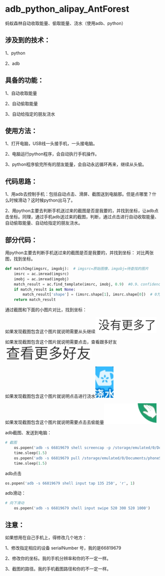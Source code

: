 # adb_python_alipay_AntForest
蚂蚁森林自动收取能量、偷取能量、浇水（使用adb、python）

## 涉及到的技术：
1、python

2、adb
## 具备的功能：
1、自动收取能量

2、自动偷取能量

3、自动给指定的朋友浇水
## 使用方法：
1、打开电脑，USB线一头接手机，一头接电脑。

2、电脑运行python程序，会自动执行手机操作。

3、python程序偷完所有的朋友能量，会自动永远循环再来，继续从头偷。

## 代码思路：
1、用adb去控制手机：包括自动点击、滑屏、截图送到电脑那。但是点哪里？什么时候滑动？这时候python出马了。

2、用python主要去判断手机送过来的截图是否是我要的，并找到坐标，让adb点击坐标。同理，通过手机adb送过来的截图，判断，通过点击进行自动收取能量、自动偷取能量、自动给指定的朋友浇水。

## 部分代码：
用python主要去判断手机送过来的截图是否是我要的，并找到坐标：
对比两张图，找到坐标。
```Python
def matchImg(imgsrc, imgobj):  # imgsrc=原始图像，imgobj=待查找的图片
    imsrc = ac.imread(imgsrc)
    imobj = ac.imread(imgobj)
    match_result = ac.find_template(imsrc, imobj, 0.9)  #0.9、confidence是精度，越小对比的精度就越低 {'confidence': 0.5435812473297119, 'rectangle': ((394, 384), (394, 416), (450, 384), (450, 416)), 'result': (422.0, 400.0)}
    if match_result is not None:
        match_result['shape'] = (imsrc.shape[1], imsrc.shape[0])  # 0为高，1为宽
    return match_result
```
通过截图和下面的小图片对比，找到坐标：

如果发现截图包含这个图片就说明需要从头继续![](alipay_nomore.png)

如果发现截图包含这个图片就说明需要点击，查看跟多好友![](alipay_lookForMoreFriends.png)

如果发现截图包含这个图片就说明点击进行浇水![](alipay_water.png)

如果发现截图包含这个图片就说明需要点击去偷能量![](alipay_friend.png)

adb截图、发送到电脑：
```Python
# 截图
    os.popen('adb -s 66819679 shell screencap -p /storage/emulated/0/Documents/phoneScreencap.png')
    time.sleep(1.5)
    os.popen('adb -s 66819679 pull /storage/emulated/0/Documents/phoneScreencap.png')
    time.sleep(1.5)
```

adb点击
```Python
os.popen('adb -s 66819679 shell input tap 135 250', 'r', 1)
```

adb滑动：
```Python
# 向下滑动
    os.popen('adb -s 66819679 shell input swipe 520 300 520 1000')
```


## 注意：
如果想用在自己手机上，得修改几个地方：

1、修改指定相应的设备 serialNumber 号，我的是66819679

2、修改你的坐标。我的手机分辨率和你的不一定一样。

3、截图的路径。我的手机截图路径和你的不一定一样。
